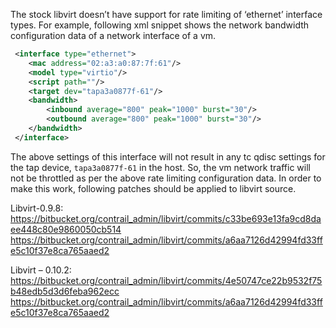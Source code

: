 The stock libvirt doesn’t have support for rate limiting of ‘ethernet’ interface types.  For example, following xml snippet shows the network bandwidth configuration data of a network interface of a vm.
```xml
 <interface type="ethernet">  
    <mac address="02:a3:a0:87:7f:61"/>  
    <model type="virtio"/>  
    <script path=""/>  
    <target dev="tapa3a0877f-61"/>  
    <bandwidth>  
        <inbound average="800" peak="1000" burst="30"/>  
        <outbound average="800" peak="1000" burst="30"/>  
    </bandwidth>  
 </interface>  
```
The above settings of this interface will not result in any tc qdisc settings for the tap device, `tapa3a0877f-61` in the host. So, the vm network traffic will not be throttled as per the above rate limiting configuration data. In order to make this work, following patches should be applied to libvirt source. 

Libvirt-0.9.8:   
https://bitbucket.org/contrail_admin/libvirt/commits/c33be693e13fa9cd8daee448c80e9860050cb514  
https://bitbucket.org/contrail_admin/libvirt/commits/a6aa7126d42994fd33ffe5c10f37e8ca765aaed2

Libvirt – 0.10.2:  
https://bitbucket.org/contrail_admin/libvirt/commits/4e50747ce22b9532f75b48edb5d3d6feba962ecc  
https://bitbucket.org/contrail_admin/libvirt/commits/a6aa7126d42994fd33ffe5c10f37e8ca765aaed2
